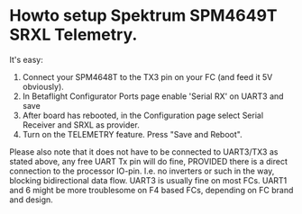 # Howto setup Spektrum SPM4649T SRXL Telemetry.

It's easy:

1. Connect your SPM4648T to the TX3 pin on your FC (and feed it 5V obviously).
2. In Betaflight Configurator Ports page enable 'Serial RX' on UART3 and save
3. After board has rebooted, in the Configuration page select Serial Receiver and SRXL as provider.
4. Turn on the TELEMETRY feature. Press "Save and Reboot".

Please also note that it does not have to be connected to UART3/TX3 as stated above, any free UART Tx pin will do fine, PROVIDED there is a direct connection to the processor IO-pin. I.e. no inverters or such in the way, blocking bidirectional data flow. UART3 is usually fine on most FCs. UART1 and 6 might be more troublesome on F4 based FCs, depending on FC brand and design. 
